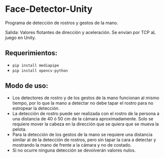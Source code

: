 # Face-Detector-Unity

Programa de detección de rostros y gestos de la mano.

Salida: Valores flotantes de dirección y aceleración. Se envían por TCP aL juego en Unity.

## Requerimientos:
- ```pip install mediapipe```
- ```pip install opencv-python```

## Modo de uso:
- Los detectores de rostro y de los gestos de la mano funcionan al mismo tiempo, por lo que la mano a detectar no debe tapar el rostro para no estropear la detección.
- La detección de rostro puede ser realizada con el rostro de la persona a una distancia de 40 ó 50 cm de la cámara aproximadamente. 
Solo se requiere mover la cabeza en la dirección que se quiera que se mueva la pelota.
- Para la detección de los gestos de la mano se requiere una distancia similar al de la detección de rostros, pero sin tapar la cara a detectar y mostrando la mano de frente a la cámara y no de costado.
- Si no ocurre ninguna detección se devolverán valores nulos.
